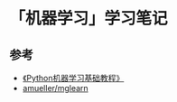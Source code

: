 # 「机器学习」学习笔记

## 参考

- [《Python机器学习基础教程》](./ebook/Python机器学习基础教程.pdf)
- [amueller/mglearn](https://github.com/amueller/mglearn)